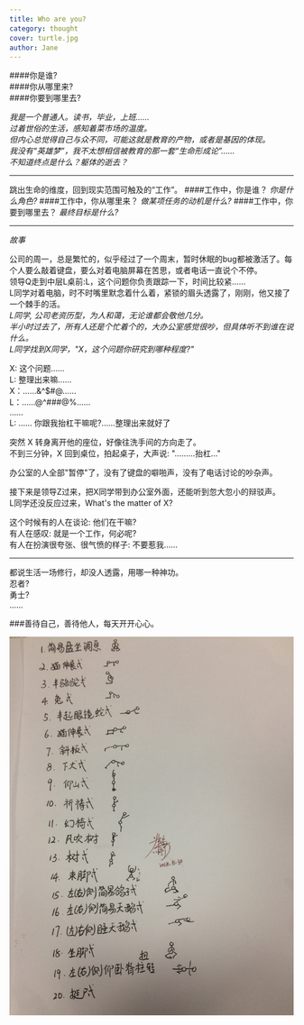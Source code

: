 ```yaml
---
title: Who are you?  
category: thought
cover: turtle.jpg
author: Jane
---
```



####你是谁?  
####你从哪里来?  
####你要到哪里去?  

*我是一个普通人。读书，毕业，上班……*      
*过着世俗的生活，感知着菜市场的温度。*  
*但内心总觉得自己与众不同，可能这就是教育的产物，或者是基因的体现。*   
*我没有“英雄梦”，我不太想相信被教育的那一套“生命形成论”……*  
*不知道终点是什么？躯体的逝去？*   

- - -    
     
跳出生命的维度，回到现实范围可触及的“工作”。
####工作中，你是谁？       *你是什么角色?*
####工作中，你从哪里来？   *做某项任务的动机是什么?*
####工作中，你要到哪里去？ *最终目标是什么?*     
         
- - -     
   
    
*故事*    
               
公司的周一，总是繁忙的，似乎经过了一个周末，暂时休眠的bug都被激活了。每个人要么敲着键盘，要么对着电脑屏幕在苦思，或者电话一直说个不停。     
领导Q走到中层L桌前:L，这个问题你负责跟踪一下，时间比较紧……       
L同学对着电脑，时不时嘴里默念着什么着，紧锁的眉头透露了，刚刚，他又接了一个棘手的活。     
*L同学, 公司老资历型，为人和蔼，无论谁都会敬他几分。      
半小时过去了，所有人还是个忙着个的，大办公室感觉很吵，但具体听不到谁在说什么。     
L同学找到X同学，"X，这个问题你研究到哪种程度?"*  
          
X: 这个问题……     
L: 整理出来嘛……     
X：……\&\^\$\#\@……    
L：……\@\^\#\#\#\@\%……     
……     
L: …… 你跟我抬杠干嘛呢?……整理出来就好了      

 
突然 X 转身离开他的座位，好像往洗手间的方向走了。  
不到三分钟，X 回到桌位，拍起桌子，大声说: "………抬杠…"   

     
办公室的人全部"暂停"了，没有了键盘的噼啪声，没有了电话讨论的吵杂声。   

接下来是领导Z过来，把X同学带到办公室外面，还能听到忽大忽小的辩驳声。  
L同学还没反应过来，What's the matter of X? 

这个时候有的人在谈论: 他们在干嘛?    
有人在感叹: 就是一个工作，何必呢?   
有人在扮演很夸张、很气愤的样子: 不要惹我……   

- - - 

     
都说生活一场修行，却没人透露，用哪一种神功。   
忍者?   
勇士?  
……   
   

###善待自己，善待他人，每天开开心心。

![unsplash.com](./0830_yoga.jpg)
